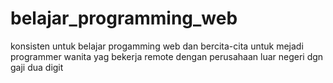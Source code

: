# belajar_programming_web

konsisten untuk belajar progamming web dan bercita-cita untuk mejadi programmer wanita yag bekerja remote dengan perusahaan luar negeri dgn gaji dua digit
